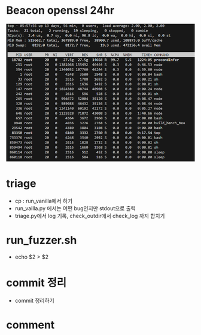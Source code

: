 # Beacon openssl 24hr
![beacon](./image/0819_beacon.png)


# triage

- cp : run_vanilla에서 하기
- run_vailla.py 에서는 어떤 bug인지만 stdout으로 출력
- triage.py에서 log 기록, check_outdir에서 check_log 까지 합치기

# run_fuzzer.sh
- echo $2 > $2


# commit 정리
- commit 정리하기


# comment